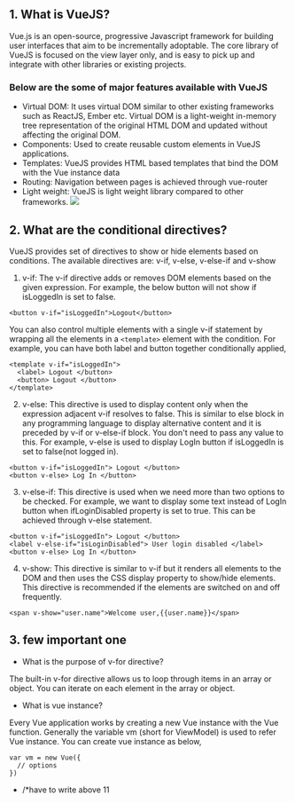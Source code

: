 ## 1. What is VueJS?
Vue.js is an open-source, progressive Javascript framework for building user interfaces that aim to be incrementally adoptable. The core library of VueJS is focused on the view layer only, and is easy to pick up and integrate with other libraries or existing projects.


### Below are the some of major features available with VueJS

- Virtual DOM: It uses virtual DOM similar to other existing frameworks such as ReactJS, Ember etc. Virtual DOM is a light-weight in-memory tree representation of the original HTML DOM and updated without affecting the original DOM.
- Components: Used to create reusable custom elements in VueJS applications.
- Templates: VueJS provides HTML based templates that bind the DOM with the Vue instance data
- Routing: Navigation between pages is achieved through vue-router
- Light weight: VueJS is light weight library compared to other frameworks.
![](https://github.com/sudheerj/vuejs-interview-questions/raw/master/images/lifecycle.png)

## 2. What are the conditional directives?
VueJS provides set of directives to show or hide elements based on conditions. The available directives are: v-if, v-else, v-else-if and v-show

1. v-if: The v-if directive adds or removes DOM elements based on the given expression. For example, the below button will not show if isLoggedIn is set to false.
```
<button v-if="isLoggedIn">Logout</button>
```
You can also control multiple elements with a single v-if statement by wrapping all the elements in a ```<template>``` element with the condition. For example, you can have both label and button together conditionally applied,
```
<template v-if="isLoggedIn">
  <label> Logout </button>
  <button> Logout </button>
</template>
```
2. v-else: This directive is used to display content only when the expression adjacent v-if resolves to false. This is similar to else block in any programming language to display alternative content and it is preceded by v-if or v-else-if block. You don't need to pass any value to this. For example, v-else is used to display LogIn button if isLoggedIn is set to false(not logged in).
```
<button v-if="isLoggedIn"> Logout </button>
<button v-else> Log In </button>
```
3. v-else-if: This directive is used when we need more than two options to be checked. For example, we want to display some text instead of LogIn button when ifLoginDisabled property is set to true. This can be achieved through v-else statement.
```
<button v-if="isLoggedIn"> Logout </button>
<label v-else-if="isLoginDisabled"> User login disabled </label>
<button v-else> Log In </button>
```
4. v-show: This directive is similar to v-if but it renders all elements to the DOM and then uses the CSS display property to show/hide elements. This directive is recommended if the elements are switched on and off frequently.
```
<span v-show="user.name">Welcome user,{{user.name}}</span>
```
## 3. few important one
- What is the purpose of v-for directive?

The built-in v-for directive allows us to loop through items in an array or object. You can iterate on each element in the array or object.

- What is vue instance?

Every Vue application works by creating a new Vue instance with the Vue function. Generally the variable vm (short for ViewModel) is used to refer Vue instance. You can create vue instance as below,
```
var vm = new Vue({
  // options
})
```
- /*have to write above 11

 